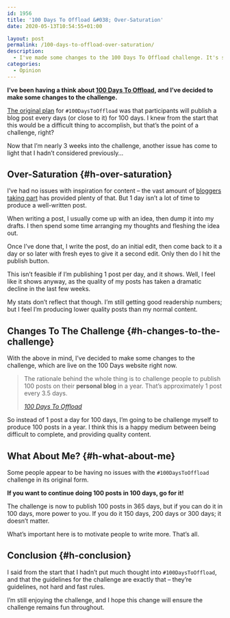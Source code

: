 ```yaml
---
id: 1956
title: '100 Days To Offload &#038; Over-Saturation'
date: 2020-05-13T10:54:55+01:00

layout: post
permalink: /100-days-to-offload-over-saturation/
description:
  - I've made some changes to the 100 Days To Offload challenge. It's still very difficult to complete, but gives people a little more time to produce content.
categories:
  - Opinion
---
```

**I&#8217;ve been having a think about [100 Days To Offload](https://100daystooffload.com), and I&#8217;ve decided to make some changes to the challenge.**

[The original plan](https://kevquirk.com/100-days-to-offload/) for `#100DaysToOffload` was that participants will publish a blog post every days (or close to it) for 100 days. I knew from the start that this would be a difficult thing to accomplish, but that&#8217;s the point of a challenge, right?

Now that I&#8217;m nearly 3 weeks into the challenge, another issue has come to light that I hadn&#8217;t considered previously&#8230;

## Over-Saturation {#h-over-saturation}

I&#8217;ve had no issues with inspiration for content &#8211; the vast amount of [bloggers taking part](https://100daystooffload.com/blogroll.html) has provided plenty of that. But 1 day isn&#8217;t a lot of time to produce a well-written post.

When writing a post, I usually come up with an idea, then dump it into my drafts. I then spend some time arranging my thoughts and fleshing the idea out.

Once I&#8217;ve done that, I write the post, do an initial edit, then come back to it a day or so later with fresh eyes to give it a second edit. Only then do I hit the publish button.

This isn&#8217;t feasible if I&#8217;m publishing 1 post per day, and it shows. Well, I feel like it shows anyway, as the quality of my posts has taken a dramatic decline in the last few weeks.

My stats don&#8217;t reflect that though. I&#8217;m still getting good readership numbers; but I feel I&#8217;m producing lower quality posts than my normal content.

## Changes To The Challenge {#h-changes-to-the-challenge}

With the above in mind, I&#8217;ve decided to make some changes to the challenge, which are live on the 100 Days website right now.

<blockquote class="wp-block-quote">
  <p>
    The rationale behind the whole thing is to challenge people to publish 100 posts on their <strong>personal blog</strong> in a year. That&#8217;s approximately 1 post every 3.5 days.
  </p>

  <cite><a href="https://100daystooffload.com">100 Days To Offload</a></cite>
</blockquote>

So instead of 1 post a day for 100 days, I&#8217;m going to be challenge myself to produce 100 posts in a year. I think this is a happy medium between being difficult to complete, and providing quality content.

## What About Me? {#h-what-about-me}

Some people appear to be having no issues with the `#100DaysToOffload` challenge in its original form.

**If you want to continue doing 100 posts in 100 days, go for it!**

The challenge is now to publish 100 posts in 365 days, but if you can do it in 100 days, more power to you. If you do it 150 days, 200 days or 300 days; it doesn&#8217;t matter.

What&#8217;s important here is to motivate people to write more. That&#8217;s all.

## Conclusion {#h-conclusion}

I said from the start that I hadn&#8217;t put much thought into `#100DaysToOffload`, and that the guidelines for the challenge are exactly that &#8211; they&#8217;re guidelines, not hard and fast rules.

I&#8217;m still enjoying the challenge, and I hope this change will ensure the challenge remains fun throughout.
